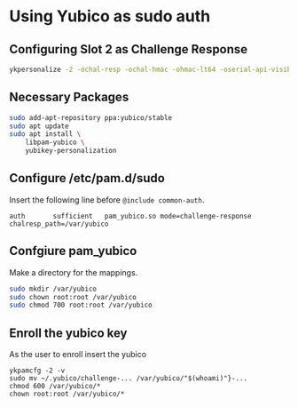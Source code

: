 # Using Yubico as sudo auth

## Configuring Slot 2 as Challenge Response

```bash
ykpersonalize -2 -ochal-resp -ochal-hmac -ohmac-lt64 -oserial-api-visible
```

## Necessary Packages

```bash
sudo add-apt-repository ppa:yubico/stable
sudo apt update
sudo apt install \
    libpam-yubico \
    yubikey-personalization
```

## Configure /etc/pam.d/sudo

Insert the following line before `@include common-auth`.

```
auth       sufficient   pam_yubico.so mode=challenge-response chalresp_path=/var/yubico
```

## Confgiure pam_yubico

Make a directory for the mappings.

```bash
sudo mkdir /var/yubico
sudo chown root:root /var/yubico
sudo chmod 700 root:root /var/yubico
```

## Enroll the yubico key

As the user to enroll insert the yubico

```
ykpamcfg -2 -v
sudo mv ~/.yubico/challenge-... /var/yubico/"$(whoami)"}-...
chmod 600 /var/yubico/*
chown root:root /var/yubico/*
```
